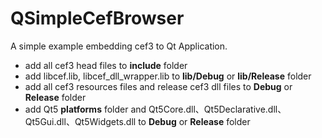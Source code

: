 # QSimpleCefBrowser
A simple example embedding cef3 to Qt Application.

* add all cef3 head files to **include** folder 
* add libcef.lib, libcef_dll_wrapper.lib to **lib/Debug** or **lib/Release** folder
* add all cef3 resources files and release cef3 dll files to **Debug** or **Release** folder
* add Qt5  **platforms** folder and Qt5Core.dll、Qt5Declarative.dll、Qt5Gui.dll、Qt5Widgets.dll to **Debug** or **Release** folder

